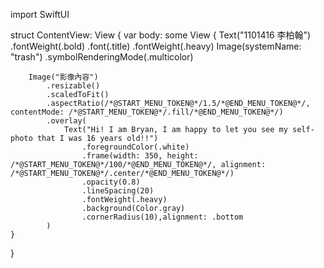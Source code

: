 import SwiftUI

struct ContentView: View {
    var body: some View {
        Text("1101416 李柏翰")
            .fontWeight(.bold)
            .font(.title)
            .fontWeight(.heavy)
        Image(systemName: "trash")
            .symbolRenderingMode(.multicolor)
        
        Image("影像內容")
            .resizable()
            .scaledToFit()
            .aspectRatio(/*@START_MENU_TOKEN@*/1.5/*@END_MENU_TOKEN@*/, contentMode: /*@START_MENU_TOKEN@*/.fill/*@END_MENU_TOKEN@*/)
            .overlay(
                Text("Hi! I am Bryan, I am happy to let you see my self-photo that I was 16 years old!!")
                    .foregroundColor(.white)
                    .frame(width: 350, height: /*@START_MENU_TOKEN@*/100/*@END_MENU_TOKEN@*/, alignment: /*@START_MENU_TOKEN@*/.center/*@END_MENU_TOKEN@*/)
                    .opacity(0.8)
                    .lineSpacing(20)
                    .fontWeight(.heavy)
                    .background(Color.gray)
                    .cornerRadius(10),alignment: .bottom
            )    
    }
}

